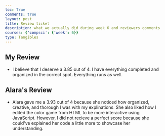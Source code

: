 ```yaml
---
toc: True
comments: true
layout: post
title: Review ticket
description: what we actually did during week 6 and reviewers comments from web programing basics test
courses: {'compsci': {'week': 6}}
type: Tangibles
---
```


## My Review
- I believe that I deserve a 3.85 out of 4. I have everything completed and organized in the correct spot. Everything runs as well. 

## Alara's Review
- Alara gave me a 3.93 out of 4 because she noticed how organized, creative, and thorough I was with my explinations. She also liked how I edited the color game from HTML to be more interactive using JavaScript. However, I did not recieve a perfect score because she could've explained her code a little more to showcase her understanding.